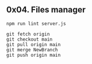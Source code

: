 ## 0x04. Files manager

```
npm run lint server.js
```

```
git fetch origin
git checkout main
git pull origin main
git merge NewBranch
git push origin main
```